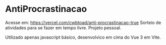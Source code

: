 # AntiProcrastinacao
Acesse em:
https://vercel.com/cwbtoad/anti-procrastinacao-true
Sorteio de atividades para se fazer em tempo livre. Projeto pessoal.

Utilizado apenas javascript básico, desenvolvico em cima do Vue 3 em Vite.
